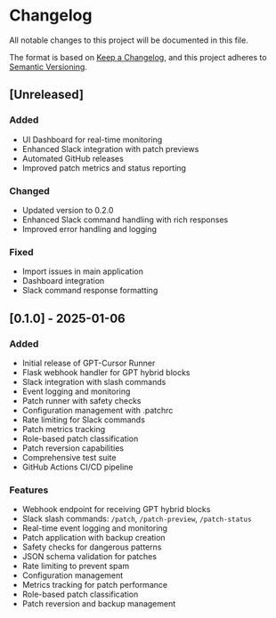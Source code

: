 # Changelog

All notable changes to this project will be documented in this file.

The format is based on [Keep a Changelog](https://keepachangelog.com/en/1.0.0/),
and this project adheres to [Semantic Versioning](https://semver.org/spec/v2.0.0.html).

## [Unreleased]

### Added
- UI Dashboard for real-time monitoring
- Enhanced Slack integration with patch previews
- Automated GitHub releases
- Improved patch metrics and status reporting

### Changed
- Updated version to 0.2.0
- Enhanced Slack command handling with rich responses
- Improved error handling and logging

### Fixed
- Import issues in main application
- Dashboard integration
- Slack command response formatting

## [0.1.0] - 2025-01-06

### Added
- Initial release of GPT-Cursor Runner
- Flask webhook handler for GPT hybrid blocks
- Slack integration with slash commands
- Event logging and monitoring
- Patch runner with safety checks
- Configuration management with .patchrc
- Rate limiting for Slack commands
- Patch metrics tracking
- Role-based patch classification
- Patch reversion capabilities
- Comprehensive test suite
- GitHub Actions CI/CD pipeline

### Features
- Webhook endpoint for receiving GPT hybrid blocks
- Slack slash commands: `/patch`, `/patch-preview`, `/patch-status`
- Real-time event logging and monitoring
- Patch application with backup creation
- Safety checks for dangerous patterns
- JSON schema validation for patches
- Rate limiting to prevent spam
- Configuration management
- Metrics tracking for patch performance
- Role-based patch classification
- Patch reversion and backup management 